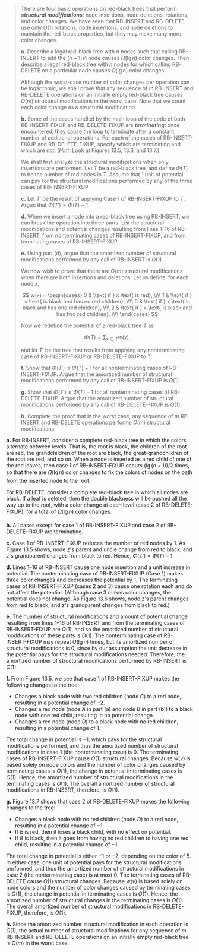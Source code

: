 > There are four basic operations on red-black trees that perform __*structural modifications*__: node insertions, node deletions, rotations, and color changes. We have seen that $\text{RB-INSERT}$ and $\text{RB-DELETE}$ use only $O(1)$ rotations, node insertions, and node deletions to maintain the red-black properties, but they may make many more color changes.
>
> **a.** Describe a legal red-black tree with $n$ nodes such that calling $\text{RB-INSERT}$ to add the $(n + 1)$st node causes $\Omega(\lg n)$ color changes. Then describe a legal red-black tree with $n$ nodes for which calling $\text{RB-DELETE}$ on a particular node causes $\Omega(\lg n)$ color changes.
>
> Although the worst-case number of color changes per operation can be logarithmic, we shall prove that any sequence of $m$ $\text{RB-INSERT}$ and $\text{RB-DELETE}$ operations on an initially empty red-black tree causes $O(m)$ structural modifications in the worst case. Note that we count each color change as a structural modification.
>
> **b.** Some of the cases handled by the main loop of the code of both $\text{RB-INSERT-FIXUP}$ and $\text{RB-DELETE-FIXUP}$ are __*terminating*__: once encountered, they cause the loop to terminate after a constant number of additional operations. For each of the cases of $\text{RB-INSERT-FIXUP}$ and $\text{RB-DELETE-FIXUP}$, specify which are terminating and which are not. ($\textit{Hint:}$ Look at Figures 13.5, 13.6, and 13.7.)
>
> We shall first analyze the structural modifications when only insertions are performed. Let $T$ be a red-black tree, and define $\Phi(T)$ to be the number of red nodes in $T$. Assume that $1$ unit of potential can pay for the structural modifications performed by any of the three cases of $\text{RB-INSERT-FIXUP}$.
>
> **c.** Let $T'$ be the result of applying Case 1 of $\text{RB-INSERT-FIXUP}$ to $T$. Argue that $\Phi(T') = \Phi(T) - 1$.
>
> **d.** When we insert a node into a red-black tree using $\text{RB-INSERT}$, we can break the operation into three parts. List the structural modifications and potential changes resulting from lines 1–16 of $\text{RB-INSERT}$, from nonterminating cases of $\text{RB-INSERT-FIXUP}$, and from terminating cases of $\text{RB-INSERT-FIXUP}$.
>
> **e.** Using part (d), argue that the amortized number of structural modifications performed by any call of $\text{RB-INSERT}$ is $O(1)$.
>
> We now wish to prove that there are $O(m)$ structural modifications when there are both insertions and deletions. Let us define, for each node $x$,
>
> $$
> w(x) =
> \begin{cases}
>     0 & \text{ if } x \text{ is red}, \\\\  
>     1 & \text{ if } x \text{ is black and has no red children}, \\\\  
>     0 & \text{ if } x \text{ is black and has one red children}, \\\\
>     2 & \text{ if } x \text{ is black and has two red children}. \\\\  
> \end{cases}
> $$
>
> Now we redefine the potential of a red-black tree $T$ as
> 
> $$\Phi(T) = \sum_{x \in T} w(x),$$
>
> and let $T'$ be the tree that results from applying any nonterminating case of $\text{RB-INSERT-FIXUP}$ or $\text{RB-DELETE-FIXUP}$ to $T$.
>
> **f.** Show that $\Phi(T') \le \Phi(T) - 1$ for all nonterminating cases of $\text{RB-INSERT-FIXUP}$. Argue that the amortized number of structural modifications performed by any call of $\text{RB-INSERT-FIXUP}$ is $O(1)$.
>
> **g.** Show that $\Phi(T') \le \Phi(T) - 1$ for all nonterminating cases of $\text{RB-DELETE-FIXUP}$. Argue that the amortized number of structural modifications performed by any call of $\text{RB-DELETE-FIXUP}$ is $O(1)$.
>
> **h.** Complete the proof that in the worst case, any sequence of $m$ $\text{RB-INSERT}$ and $\text{RB-DELETE}$ operations performs $O(m)$ structural modifications.

**a.** For $\text{RB-INSERT}$, consider a complete red-black tree in which the colors alternate between levels. That is, the root is black, the children of the root are red, the grandchildren of the root are black, the great-grandchildren of the root are red, and so on. When a node is inserted as a red child of one of the red leaves, then case 1 of $\text{RB-INSERT-FIXUP}$ occurs $(\lg(n + 1)) / 2$ times, so that there are $\Omega(\lg n)$ color changes to fix the colors of nodes on the path from the inserted node to the root.

For $\text{RB-DELETE}$, consider a complete red-black tree in which all nodes are black. If a leaf is deleted, then the double blackness will be pushed all the way up to the root, with a color change at each level (case 2 of $\text{RB-DELETE-FIXUP}$), for a total of $\Omega(\lg n)$ color changes.

**b.** All cases except for case 1 of $\text{RB-INSERT-FIXUP}$ and case 2 of $\text{RB-DELETE-FIXUP}$ are terminating.

**c.** Case 1 of $\text{RB-INSERT-FIXUP}$ reduces the number of red nodes by $1$. As Figure 13.5 shows, node $z$'s parent and uncle change from red to black, and $z$'s grandparent changes from black to red. Hence, $\Phi(T') = \Phi(T) - 1$.

**d.** Lines 1–16 of $\text{RB-INSERT}$ cause one node insertion and a unit increase in potential. The nonterminating case of $\text{RB-INSERT-FIXUP}$ (Case 1) makes three color changes and decreases the potential by $1$. The terminating cases of $\text{RB-INSERT-FIXUP}$ (cases 2 and 3) cause one rotation each and do not affect the potential. (Although case 3 makes color changes, the potential does not change. As Figure 13.6 shows, node $z$'s parent changes from red to black, and $z$'s grandparent changes from black to red.)

**e.** The number of structural modifications and amount of potential change resulting from lines 1–16 of $\text{RB-INSERT}$ and from the terminating cases of $\text{RB-INSERT-FIXUP}$ are $O(1)$, and so the amortized number of structural modifications of these parts is $O(1)$. The nonterminating case of $\text{RB-INSERT-FIXUP}$ may repeat $O(\lg n)$ times, but its amortized number of structural modifications is $0$, since by our assumption the unit decrease in the potential pays for the structural modifications needed. Therefore, the amortized number of structural modifications performed by $\text{RB-INSERT}$ is $O(1)$.

**f.** From Figure 13.5, we see that case 1 of $\text{RB-INSERT-FIXUP}$ makes the following changes to the tree:

- Changes a black node with two red children (node $C$) to a red node, resulting in a potential change of $-2$.
- Changes a red node (node $A$ in part (a) and node $B$ in part (b)) to a black node with one red child, resulting in no potential change.
- Changes a red node (node $D$) to a black node with no red children, resulting in a potential change of $1$.

The total change in potential is $-1$, which pays for the structural modifications performed, and thus the amortized number of structural modifications in case 1 (the nonterminating case) is $0$. The terminating cases of $\text{RB-INSERT-FIXUP}$ cause $O(1)$ structural changes. Because $w(v)$ is based solely on node colors and the number of color changes caused by terminating cases is $O(1)$, the change in potential in terminating cases is $O(1)$. Hence, the amortized number of structural modifications in the terminating cases is $O(1)$. The overall amortized number of structural modifications in $\text{RB-INSERT}$, therefore, is $O(1)$.

**g.** Figure 13.7 shows that case 2 of $\text{RB-DELETE-FIXUP}$ makes the following changes to the tree:

- Changes a black node with no red children (node $D$) to a red node, resulting in a potential change of $-1$.
- If $B$ is red, then it loses a black child, with no effect on potential.
- If $B$ is black, then it goes from having no red children to having one red child, resulting in a potential change of $-1$. 

The total change in potential is either $-1$ or $-2$, depending on the color of $B$. In either case, one unit of potential pays for the structural modifications performed, and thus the amortized number of structural modifications in case 2 (the nonterminating case) is at most $0$. The terminating cases of $\text{RB-DELETE}$ cause $O(1)$ structural changes. Because $w(v)$ is based solely on node colors and the number of color changes caused by terminating cases is $O(1)$, the change in potential in terminating cases is $O(1)$. Hence, the amortized number of structural changes in the terminating cases is $O(1)$. The overall amortized number of structural modifications in $\text{RB-DELETE-FIXUP}$, therefore, is $O(1)$.

**h.** Since the amortized number structural modification in each operation is $O(1)$, the actual number of structural modifications for any sequence of $m$ $\text{RB-INSERT}$ and $\text{RB-DELETE}$ operations on an initially empty red-black tree is $O(m)$ in the worst case.
